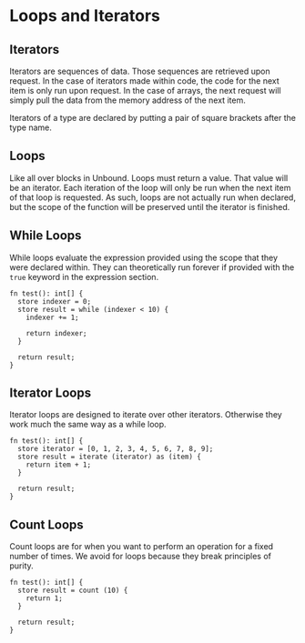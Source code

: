 # Loops and Iterators

## Iterators

Iterators are sequences of data. Those sequences are retrieved upon request. In the case of iterators made within code, the code for the next item is only run upon request. In the case of arrays, the next request will simply pull the data from the memory address of the next item.

Iterators of a type are declared by putting a pair of square brackets after the type name.

## Loops

Like all over blocks in Unbound. Loops must return a value. That value will be an iterator. Each iteration of the loop will only be run when the next item of that loop is requested. As such, loops are not actually run when declared, but the scope of the function will be preserved until the iterator is finished.

## While Loops

While loops evaluate the expression provided using the scope that they were declared within. They can theoretically run forever if provided with the `true` keyword in the expression section.

```
fn test(): int[] {
  store indexer = 0;
  store result = while (indexer < 10) {
    indexer += 1;

    return indexer;
  }

  return result;
}
```

## Iterator Loops

Iterator loops are designed to iterate over other iterators. Otherwise they work much the same way as a while loop.

```
fn test(): int[] {
  store iterator = [0, 1, 2, 3, 4, 5, 6, 7, 8, 9];
  store result = iterate (iterator) as (item) {
    return item + 1;
  }

  return result;
}
```

## Count Loops

Count loops are for when you want to perform an operation for a fixed number of times. We avoid for loops because they break principles of purity.

```
fn test(): int[] {
  store result = count (10) {
    return 1;
  }

  return result;
}
```